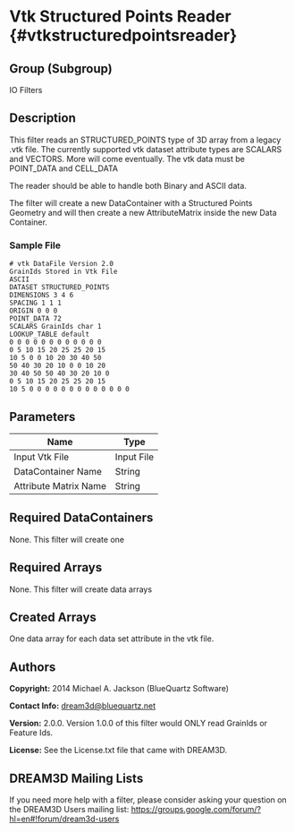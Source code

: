 Vtk Structured Points Reader  {#vtkstructuredpointsreader}
======

## Group (Subgroup) ##
IO Filters

## Description ##

This filter reads an STRUCTURED_POINTS type of 3D array from a legacy .vtk file. The
currently supported vtk dataset attribute types are SCALARS and VECTORS. More will
come eventually. The vtk data must be POINT_DATA and CELL_DATA

The reader should be able to handle both Binary and ASCII data.

The filter will create a new DataContainer with a Structured Points Geometry and will
then create a new AttributeMatrix inside the new Data Container.

### Sample File ###

    # vtk DataFile Version 2.0
    GrainIds Stored in Vtk File
    ASCII
    DATASET STRUCTURED_POINTS
    DIMENSIONS 3 4 6
    SPACING 1 1 1
    ORIGIN 0 0 0
    POINT_DATA 72
    SCALARS GrainIds char 1
    LOOKUP_TABLE default
    0 0 0 0 0 0 0 0 0 0 0 0
    0 5 10 15 20 25 25 20 15
    10 5 0 0 10 20 30 40 50
    50 40 30 20 10 0 0 10 20
    30 40 50 50 40 30 20 10 0
    0 5 10 15 20 25 25 20 15
    10 5 0 0 0 0 0 0 0 0 0 0 0 0 0


## Parameters ##

| Name | Type |
|------|------|
| Input Vtk File | Input File |
| DataContainer Name | String |
| Attribute Matrix Name | String |

## Required DataContainers ##
None. This filter will create one

## Required Arrays ##
None. This filter will create data arrays


## Created Arrays ##
One data array for each data set attribute in the vtk file.


## Authors ##

**Copyright:** 2014 Michael A. Jackson (BlueQuartz Software)

**Contact Info:** dream3d@bluequartz.net

**Version:** 2.0.0. Version 1.0.0 of this filter would ONLY read GrainIds or Feature Ids.

**License:**  See the License.txt file that came with DREAM3D.




## DREAM3D Mailing Lists ##

If you need more help with a filter, please consider asking your question on the DREAM3D Users mailing list:
https://groups.google.com/forum/?hl=en#!forum/dream3d-users


